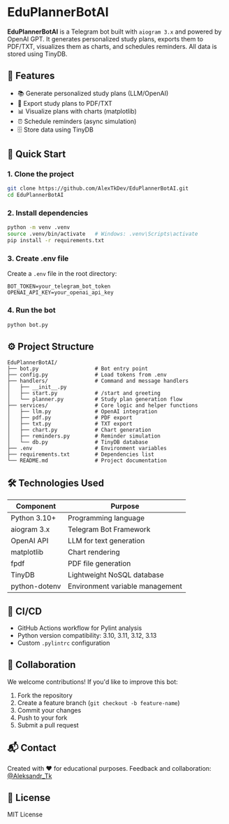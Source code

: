 # EduPlannerBotAI

**EduPlannerBotAI** is a Telegram bot built with `aiogram 3.x` and powered by OpenAI GPT. It generates personalized study plans, exports them to PDF/TXT, visualizes them as charts, and schedules reminders. All data is stored using TinyDB.

## 📌 Features

- 📚 Generate personalized study plans (LLM/OpenAI)
- 📝 Export study plans to PDF/TXT
- 📊 Visualize plans with charts (matplotlib)
- ⏰ Schedule reminders (async simulation)
- 🗄️ Store data using TinyDB

## 🚀 Quick Start

### 1. Clone the project
```bash
git clone https://github.com/AlexTkDev/EduPlannerBotAI.git
cd EduPlannerBotAI
```

### 2. Install dependencies
```bash
python -m venv .venv
source .venv/bin/activate   # Windows: .venv\Scripts\activate
pip install -r requirements.txt
```

### 3. Create .env file
Create a `.env` file in the root directory:
```env
BOT_TOKEN=your_telegram_bot_token
OPENAI_API_KEY=your_openai_api_key
```

### 4. Run the bot
```bash
python bot.py
```

## ⚙️ Project Structure
```
EduPlannerBotAI/
├── bot.py                  # Bot entry point
├── config.py               # Load tokens from .env
├── handlers/               # Command and message handlers
│   ├── __init__.py
│   ├── start.py            # /start and greeting
│   └── planner.py          # Study plan generation flow
├── services/               # Core logic and helper functions
│   ├── llm.py              # OpenAI integration
│   ├── pdf.py              # PDF export
│   ├── txt.py              # TXT export
│   ├── chart.py            # Chart generation
│   ├── reminders.py        # Reminder simulation
│   └── db.py               # TinyDB database
├── .env                    # Environment variables
├── requirements.txt        # Dependencies list
└── README.md               # Project documentation
```

## 🛠 Technologies Used

| Component     | Purpose                                |
|---------------|----------------------------------------|
| Python 3.10+  | Programming language                   |
| aiogram 3.x   | Telegram Bot Framework                 |
| OpenAI API    | LLM for text generation                |
| matplotlib    | Chart rendering                        |
| fpdf          | PDF file generation                    |
| TinyDB        | Lightweight NoSQL database             |
| python-dotenv | Environment variable management        |

## 🔧 CI/CD

- GitHub Actions workflow for Pylint analysis
- Python version compatibility: 3.10, 3.11, 3.12, 3.13
- Custom `.pylintrc` configuration

## 🤝 Collaboration

We welcome contributions! If you'd like to improve this bot:

1. Fork the repository
2. Create a feature branch (`git checkout -b feature-name`)
3. Commit your changes
4. Push to your fork
5. Submit a pull request

## 📬 Contact
Created with ❤️ for educational purposes. Feedback and collaboration:
[@Aleksandr_Tk](https://t.me/Aleksandr_Tk)

## 📄 License
MIT License
